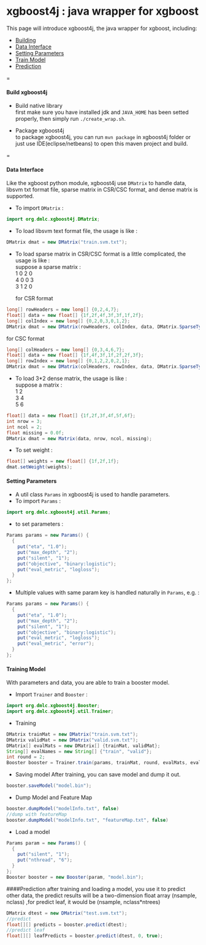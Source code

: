 xgboost4j : java wrapper for xgboost
====

This page will introduce xgboost4j, the java wrapper for xgboost, including:
* [Building](#build-xgboost4j)
* [Data Interface](#data-interface)
* [Setting Parameters](#setting-parameters)
* [Train Model](#training-model)
* [Prediction](#prediction)

=
#### Build xgboost4j
* Build native library  
first make sure you have installed jdk and `JAVA_HOME` has been setted properly, then simply run `./create_wrap.sh`.

* Package xgboost4j  
to package xgboost4j, you can run `mvn package` in xgboost4j folder or just use IDE(eclipse/netbeans) to open this maven project and build.

=
#### Data Interface
Like the xgboost python module, xgboost4j use ```DMatrix``` to handle data, libsvm txt format file, sparse matrix in CSR/CSC format, and dense matrix is supported.

* To import ```DMatrix``` :
```java
import org.dmlc.xgboost4j.DMatrix;
```

* To load libsvm text format file, the usage is like :
```java
DMatrix dmat = new DMatrix("train.svm.txt");
```

* To load sparse matrix in CSR/CSC format is a little complicated, the usage is like :  
suppose a sparse matrix :  
1 0 2 0  
4 0 0 3  
3 1 2 0  

  for CSR format
```java
long[] rowHeaders = new long[] {0,2,4,7};
float[] data = new float[] {1f,2f,4f,3f,3f,1f,2f};
long[] colIndex = new long[] {0,2,0,3,0,1,2};
DMatrix dmat = new DMatrix(rowHeaders, colIndex, data, DMatrix.SparseType.CSR);
```

  for CSC format
```java
long[] colHeaders = new long[] {0,3,4,6,7};
float[] data = new float[] {1f,4f,3f,1f,2f,2f,3f};
long[] rowIndex = new long[] {0,1,2,2,0,2,1};
DMatrix dmat = new DMatrix(colHeaders, rowIndex, data, DMatrix.SparseType.CSC);
```

* To load 3*2 dense matrix, the usage is like :  
suppose a matrix :  
1    2  
3    4  
5    6  
 
```java
float[] data = new float[] {1f,2f,3f,4f,5f,6f};
int nrow = 3;
int ncol = 2;
float missing = 0.0f;
DMatrix dmat = new Matrix(data, nrow, ncol, missing);
```

* To set weight :
```java
float[] weights = new float[] {1f,2f,1f};
dmat.setWeight(weights);
```

#### Setting Parameters
* A util class ```Params``` in xgboost4j is used to handle parameters.
* To import ```Params``` :
```java
import org.dmlc.xgboost4j.util.Params;
```
* to set parameters :
```java
Params params = new Params() {
  {
    put("eta", "1.0");
    put("max_depth", "2");
    put("silent", "1");
    put("objective", "binary:logistic");
    put("eval_metric", "logloss");
  }
};
```
* Multiple values with same param key is handled naturally in ```Params```, e.g. :
```java
Params params = new Params() {
  {
    put("eta", "1.0");
    put("max_depth", "2");
    put("silent", "1");
    put("objective", "binary:logistic");
    put("eval_metric", "logloss");
    put("eval_metric", "error");
  }
};
```

#### Training Model
With parameters and data, you are able to train a booster model.
* Import ```Trainer``` and ```Booster``` :
```java
import org.dmlc.xgboost4j.Booster;
import org.dmlc.xgboost4j.util.Trainer;
```

* Training
```java
DMatrix trainMat = new DMatrix("train.svm.txt");
DMatrix validMat = new DMatrix("valid.svm.txt");
DMatrix[] evalMats = new DMatrix[] {trainMat, validMat};
String[] evalNames = new String[] {"train", "valid"};
int round = 2;
Booster booster = Trainer.train(params, trainMat, round, evalMats, evalNames);
```

* Saving model
After training, you can save model and dump it out.
```java
booster.saveModel("model.bin");
```

* Dump Model and Feature Map
```java
booster.dumpModel("modelInfo.txt", false)
//dump with featureMap
booster.dumpModel("modelInfo.txt", "featureMap.txt", false)
```

* Load a model
```java
Params param = new Params() {
  {
    put("silent", "1");
    put("nthread", "6");
  }
};
Booster booster = new Booster(param, "model.bin");
```

####Prediction
after training and loading a model, you use it to predict other data, the predict results will be a two-dimension float array (nsample, nclass) ,for predict leaf, it would be (nsample, nclass*ntrees)
```java
DMatrix dtest = new DMatrix("test.svm.txt");
//predict
float[][] predicts = booster.predict(dtest);
//predict leaf
float[][] leafPredicts = booster.predict(dtest, 0, true);
```
